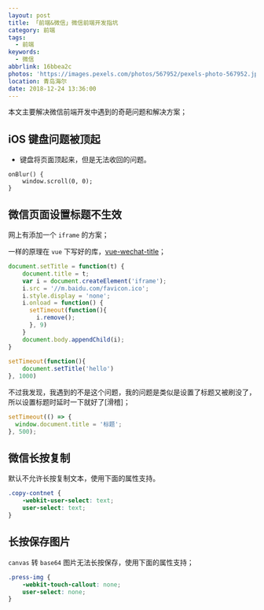 ```yaml
---
layout: post
title: 「前端&微信」微信前端开发指坑
category: 前端
tags:
  - 前端
keywords:
  - 微信
abbrlink: 16bbea2c
photos: 'https://images.pexels.com/photos/567952/pexels-photo-567952.jpeg'
location: 青岛海尔
date: 2018-12-24 13:36:00
---
```


本文主要解决微信前端开发中遇到的奇葩问题和解决方案；

<!--more-->


## iOS 键盘问题被顶起

- 键盘将页面顶起来，但是无法收回的问题。

```
onBlur() {
    window.scroll(0, 0);
}
```

## 微信页面设置标题不生效

网上有添加一个 `iframe` 的方案；

一样的原理在 `vue` 下写好的库，[vue-wechat-title](https://github.com/deboyblog/vue-wechat-title)；

```js
document.setTitle = function(t) {
    document.title = t;
    var i = document.createElement('iframe');
    i.src = '//m.baidu.com/favicon.ico';
    i.style.display = 'none';
    i.onload = function() {
      setTimeout(function(){
        i.remove();
      }, 9)
    }
    document.body.appendChild(i);
}
	
setTimeout(function(){
    document.setTitle('hello')
}, 1000)
```

不过我发现，我遇到的不是这个问题，我的问题是类似是设置了标题又被刷没了，所以设置标题时延时一下就好了[滑稽]；

```js
setTimeout(() => {
  window.document.title = '标题';
}, 500);
```

## 微信长按复制

默认不允许长按复制文本，使用下面的属性支持。

```css
.copy-contnet {
    -webkit-user-select: text;
    user-select: text;
}   
```

## 长按保存图片

`canvas` 转 `base64` 图片无法长按保存，使用下面的属性支持；

```css
.press-img {
    -webkit-touch-callout: none;
    user-select: none;
}
```